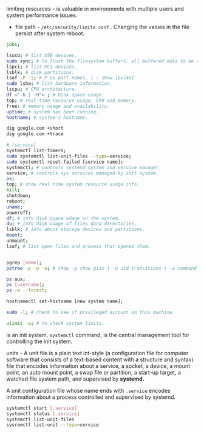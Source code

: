 limiting resources - is valuable in environments with multiple users and system performance issues.

- file path - `/etc/security/limits.conf` . Changing the values in the file persist after system reboot.

```bash
jobs;

lsusb; # list USB devices.
sudo sync; # to flush the filesystem buffers, all buffered data to be written to disk.
lspci; # list PCI devices.
lsblk; # disk partitions.
lsof -P -i; # P no port names, i : show ipv[46]
sudo lshw; # list hardware information.
lscpu; # CPU architecture.
df <"-h | -H"> ; # Disk space usage.
top; # real-time resource usage, CPU and memory.
free: # memory usage and availability.
uptime; # system has been running.
hostname; # system's hostname.

dig google.com +short
dig google.com +trace

# [service]
systemctl list-timers;
sudo systemctl list-unit-files --type=service;
sudo systemctl reset-failed [service name];
systemctl; # controls systemd system and service manager.
service; # controls sys services managed by init system.
ps;
top; # show real time system resource usage info.
kill;
shutdown;
reboot;
uname;
poweroff;
df; # info disk space udage on the system.
du; # info disk udage of files dand directories.
lsblk; # info about storage devices and partitions.
mount;
unmount;
lsof; # list open files and process that opened them.


pgrep [name];
pstree -p -u -a; # show -p show pids | -u uid transitions | -a command line argument.

ps aux;
ps [username];
ps -e --forest;

hostnamectl set-hostname [new system name];

sudo -l; # check to see if privileged account on this machine.

ulimit -a; # to check system limits.
```

is an init system. `systemctl` command, is the central management tool for controlling the init system.

units - A unit file is a plain text int-style (a configuration file for computer software that consists of a text-based content with a structure and syntax) file that encodes information about a service, a socket, a device, a mount point, an auto mount point, a swap file or partition, a start-up target, a watched file system path, and supervised by **systemd.**

A unit configuration file whose name ends with `.service` encodes information about a process controlled and supervised by systemd.

```bash
systemctl start [.service]
systemctl status [.service]
systemctl list-unit-files
sysremctl list-unit --type=service
```
